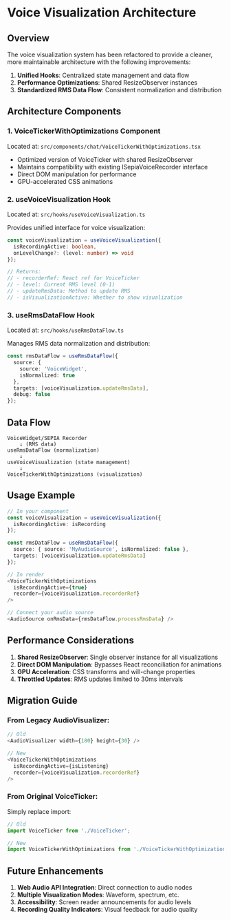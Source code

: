 # Voice Visualization Architecture

## Overview

The voice visualization system has been refactored to provide a cleaner, more maintainable architecture with the following improvements:

1. **Unified Hooks**: Centralized state management and data flow
2. **Performance Optimizations**: Shared ResizeObserver instances
3. **Standardized RMS Data Flow**: Consistent normalization and distribution

## Architecture Components

### 1. VoiceTickerWithOptimizations Component
Located at: `src/components/chat/VoiceTickerWithOptimizations.tsx`

- Optimized version of VoiceTicker with shared ResizeObserver
- Maintains compatibility with existing ISepiaVoiceRecorder interface
- Direct DOM manipulation for performance
- GPU-accelerated CSS animations

### 2. useVoiceVisualization Hook
Located at: `src/hooks/useVoiceVisualization.ts`

Provides unified interface for voice visualization:
```typescript
const voiceVisualization = useVoiceVisualization({
  isRecordingActive: boolean,
  onLevelChange?: (level: number) => void
});

// Returns:
// - recorderRef: React ref for VoiceTicker
// - level: Current RMS level (0-1)
// - updateRmsData: Method to update RMS
// - isVisualizationActive: Whether to show visualization
```

### 3. useRmsDataFlow Hook
Located at: `src/hooks/useRmsDataFlow.ts`

Manages RMS data normalization and distribution:
```typescript
const rmsDataFlow = useRmsDataFlow({
  source: {
    source: 'VoiceWidget',
    isNormalized: true
  },
  targets: [voiceVisualization.updateRmsData],
  debug: false
});
```

## Data Flow

```
VoiceWidget/SEPIA Recorder
    ↓ (RMS data)
useRmsDataFlow (normalization)
    ↓
useVoiceVisualization (state management)
    ↓
VoiceTickerWithOptimizations (visualization)
```

## Usage Example

```typescript
// In your component
const voiceVisualization = useVoiceVisualization({
  isRecordingActive: isRecording
});

const rmsDataFlow = useRmsDataFlow({
  source: { source: 'MyAudioSource', isNormalized: false },
  targets: [voiceVisualization.updateRmsData]
});

// In render
<VoiceTickerWithOptimizations 
  isRecordingActive={true} 
  recorder={voiceVisualization.recorderRef} 
/>

// Connect your audio source
<AudioSource onRmsData={rmsDataFlow.processRmsData} />
```

## Performance Considerations

1. **Shared ResizeObserver**: Single observer instance for all visualizations
2. **Direct DOM Manipulation**: Bypasses React reconciliation for animations
3. **GPU Acceleration**: CSS transforms and will-change properties
4. **Throttled Updates**: RMS updates limited to 30ms intervals

## Migration Guide

### From Legacy AudioVisualizer:
```typescript
// Old
<AudioVisualizer width={180} height={30} />

// New
<VoiceTickerWithOptimizations 
  isRecordingActive={isListening} 
  recorder={voiceVisualization.recorderRef} 
/>
```

### From Original VoiceTicker:
Simply replace import:
```typescript
// Old
import VoiceTicker from './VoiceTicker';

// New
import VoiceTickerWithOptimizations from './VoiceTickerWithOptimizations';
```

## Future Enhancements

1. **Web Audio API Integration**: Direct connection to audio nodes
2. **Multiple Visualization Modes**: Waveform, spectrum, etc.
3. **Accessibility**: Screen reader announcements for audio levels
4. **Recording Quality Indicators**: Visual feedback for audio quality